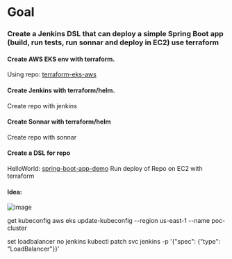 # Goal
### Create a Jenkins DSL that can deploy a simple Spring Boot app (build, run tests, run sonnar and deploy in EC2) use terraform


#### Create AWS EKS env with terraform. 
Using repo: [terraform-eks-aws](https://github.com/luisfneu#:~:text=1-,terraform%2Deks%2Daws,-Public)
#### Create Jenkins with terraform/helm. 
Create repo with jenkins
#### Create Sonnar with terraform/helm
Create repo with sonnar
#### Create a DSL for repo
HelloWorld: [spring-boot-app-demo](https://github.com/luisfneu/spring-boot-app-demo)
Run deploy of Repo on EC2 with terraform

#### Idea: 
![image](https://github.com/user-attachments/assets/3b8f80e0-8cc8-4d2d-8d3e-3b05bab9dd2e)


get kubeconfig
aws eks update-kubeconfig --region us-east-1 --name poc-cluster

set loadbalancer no jenkins
kubectl patch svc jenkins -p '{"spec": {"type": "LoadBalancer"}}'